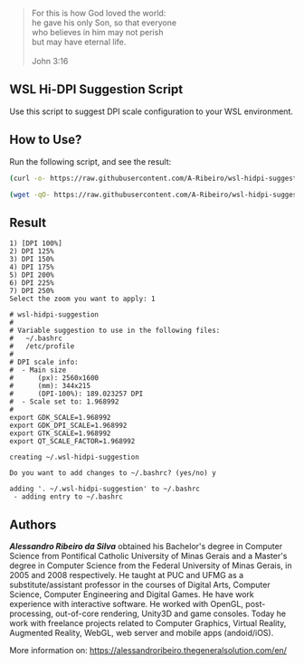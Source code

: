 > For this is how God loved the world:  
he gave his only Son, so that everyone  
who believes in him may not perish  
but may have eternal life.  
  \
John 3:16

## WSL Hi-DPI Suggestion Script

Use this script to suggest DPI scale configuration to your WSL environment.

## How to Use?

Run the following script, and see the result:

```bash
(curl -o- https://raw.githubusercontent.com/A-Ribeiro/wsl-hidpi-suggestion/main/run.sh | xargs -0 -o bash -c) && . ~/.wsl-hidpi-suggestion
```

```bash
(wget -qO- https://raw.githubusercontent.com/A-Ribeiro/wsl-hidpi-suggestion/main/run.sh | xargs -0 -o bash -c) && . ~/.wsl-hidpi-suggestion
```

## Result

```
1) [DPI 100%]
2) DPI 125%
3) DPI 150%
4) DPI 175%
5) DPI 200%
6) DPI 225%
7) DPI 250%
Select the zoom you want to apply: 1

# wsl-hidpi-suggestion
# 
# Variable suggestion to use in the following files:
#   ~/.bashrc
#   /etc/profile
# 
# DPI scale info:
#  - Main size
#      (px): 2560x1600
#      (mm): 344x215
#      (DPI-100%): 189.023257 DPI
#  - Scale set to: 1.968992
# 
export GDK_SCALE=1.968992
export GDK_DPI_SCALE=1.968992
export GTK_SCALE=1.968992
export QT_SCALE_FACTOR=1.968992

creating ~/.wsl-hidpi-suggestion

Do you want to add changes to ~/.bashrc? (yes/no) y

adding '. ~/.wsl-hidpi-suggestion' to ~/.bashrc
 - adding entry to ~/.bashrc
```

## Authors

***Alessandro Ribeiro da Silva*** obtained his Bachelor's degree in Computer Science from Pontifical Catholic 
University of Minas Gerais and a Master's degree in Computer Science from the Federal University of Minas Gerais, 
in 2005 and 2008 respectively. He taught at PUC and UFMG as a substitute/assistant professor in the courses 
of Digital Arts, Computer Science, Computer Engineering and Digital Games. He have work experience with interactive
software. He worked with OpenGL, post-processing, out-of-core rendering, Unity3D and game consoles. Today 
he work with freelance projects related to Computer Graphics, Virtual Reality, Augmented Reality, WebGL, web server 
and mobile apps (andoid/iOS).

More information on: https://alessandroribeiro.thegeneralsolution.com/en/
